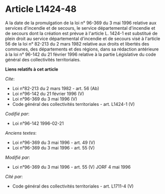 # Article L1424-48

A la date de la promulgation de la loi n° 96-369 du 3 mai 1996 relative aux services d'incendie et de secours, le service
départemental d'incendie et de secours dont la création est prévue à l'article L. 1424-1 est substitué de plein droit au
service départemental d'incendie et de secours visé à l'article 56 de la loi n° 82-213 du 2 mars 1982 relative aux droits et
libertés des communes, des départements et des régions, dans sa rédaction antérieure à la loi n° 96-142 du 21 février 1996
relative à la partie Législative du code général des collectivités territoriales.

**Liens relatifs à cet article**

_Cite_:

  - Loi n°82-213 du 2 mars 1982 - art. 56 (Ab)
  - Loi n°96-142 du 21 février 1996 (V)
  - Loi n°96-369 du 3 mai 1996 (V)
  - Code général des collectivités territoriales - art. L1424-1 (V)

_Codifié par_:

  - Loi n°96-142 1996-02-21

_Anciens textes_:

  - Loi n°96-369 du 3 mai 1996 - art. 49 (V)
  - Loi n°96-369 du 3 mai 1996 - art. 55 (V)

_Modifié par_:

  - Loi n°96-369 du 3 mai 1996 - art. 55 (V) JORF 4 mai 1996

_Cité par_:

  - Code général des collectivités territoriales - art. L1711-4 (V)
